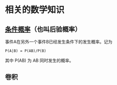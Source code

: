 # 相关的数学知识
## [条件概率](http://baike.baidu.com/view/965891.htm)（也叫后验概率）
事件A在另外一个事件B已经发生条件下的发生概率。记为
```
P(A|B) = P(AB)/P(B)
```
其中 P(AB) 为 AB 同时发生的概率。

## 卷积


